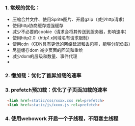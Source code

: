 ### 1. 常规的优化：
 - 压缩合并文件、使用Sprite图片、开启gzip（减少http请求）
 - 使用http协商缓存或强缓存
 - 减少不必要的cookie（请求会将其传送到服务器，影响速率）
 - 使用http2.0（http1.x同域名有请求限制）
 - 使用cdn（CDN具有更低的网络延迟和丢包率，能够分配负载）
 - 尽量缓存dom 减少页面的回流和重绘
 - 减少dom的层级和数量、事件代理
 - 
### 2. 懒加载：优化了首屏加载的速率

### 3. prefetch预加载：优化了子页面加载的速率

```html
 <link href=static/css/xxxx.css rel=prefetch>
 <link href=static/js/xxxx.js rel=prefetch>
```

### 4. 使用webowork 开启一个子线程，不阻塞主线程
